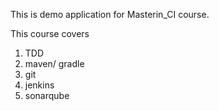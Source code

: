 This is demo application for Masterin_CI course.

This course covers
1. TDD
2. maven/ gradle
3. git
4. jenkins
5. sonarqube
